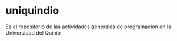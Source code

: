 # uniquindio
Es el repositorio de las actividades generales de programacion en la Universidad del Quinío
